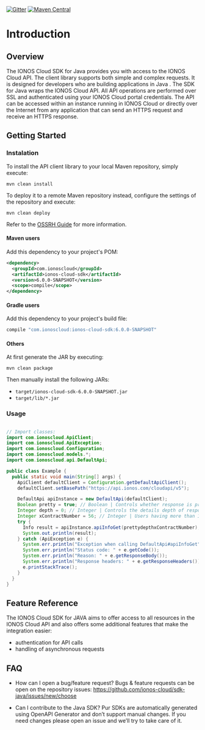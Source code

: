 [![Gitter](https://img.shields.io/gitter/room/ionos-cloud/sdk-general)](https://gitter.im/ionos-cloud/sdk-general)
[![Maven Central](https://maven-badges.herokuapp.com/maven-central/com.ionoscloud/ionos-cloud-sdk/badge.svg?style=plastic)](https://mvnrepository.com/artifact/com.ionoscloud/ionos-cloud-sdk)

# Introduction


## Overview

The IONOS Cloud SDK for Java provides you with access to the IONOS Cloud API. The client library supports both simple and complex requests. It is designed for developers who are building applications in Java .
The SDK for Java wraps the IONOS Cloud API. All API operations are performed over SSL and authenticated using your IONOS Cloud portal credentials. The API can be accessed within an instance running in IONOS Cloud or directly over the Internet from any application that can send an HTTPS request and receive an HTTPS response.

## Getting Started

### Instalation

To install the API client library to your local Maven repository, simply execute:

```shell
mvn clean install
```

To deploy it to a remote Maven repository instead, configure the settings of the repository and execute:

```shell
mvn clean deploy
```

Refer to the [OSSRH Guide](http://central.sonatype.org/pages/ossrh-guide.html) for more information.

#### Maven users

Add this dependency to your project's POM:

```xml
<dependency>
  <groupId>com.ionoscloud</groupId>
  <artifactId>ionos-cloud-sdk</artifactId>
  <version>6.0.0-SNAPSHOT</version>
  <scope>compile</scope>
</dependency>
```

#### Gradle users

Add this dependency to your project's build file:

```groovy
compile "com.ionoscloud:ionos-cloud-sdk:6.0.0-SNAPSHOT"
```

#### Others

At first generate the JAR by executing:

```shell
mvn clean package
```

Then manually install the following JARs:

* `target/ionos-cloud-sdk-6.0.0-SNAPSHOT.jar`
* `target/lib/*.jar`


### Usage

```java

// Import classes:
import com.ionoscloud.ApiClient;
import com.ionoscloud.ApiException;
import com.ionoscloud.Configuration;
import com.ionoscloud.models.*;
import com.ionoscloud.api.DefaultApi;

public class Example {
  public static void main(String[] args) {
    ApiClient defaultClient = Configuration.getDefaultApiClient();
    defaultClient.setBasePath("https://api.ionos.com/cloudapi/v5");

    DefaultApi apiInstance = new DefaultApi(defaultClient);
    Boolean pretty = true; // Boolean | Controls whether response is pretty-printed (with indentation and new lines)
    Integer depth = 0; // Integer | Controls the details depth of response objects.  Eg. GET /datacenters/[ID]  - depth=0: only direct properties are included. Children (servers etc.) are not included  - depth=1: direct properties and children references are included  - depth=2: direct properties and children properties are included  - depth=3: direct properties and children properties and children's children are included  - depth=... and so on
    Integer xContractNumber = 56; // Integer | Users having more than 1 contract need to provide contract number, against which all API requests should be executed
    try {
      Info result = apiInstance.apiInfoGet(prettydepthxContractNumber);
      System.out.println(result);
    } catch (ApiException e) {
      System.err.println("Exception when calling DefaultApi#apiInfoGet");
      System.err.println("Status code: " + e.getCode());
      System.err.println("Reason: " + e.getResponseBody());
      System.err.println("Response headers: " + e.getResponseHeaders());
      e.printStackTrace();
    }
  }
}

```

## Feature Reference

The IONOS Cloud SDK for JAVA aims to offer access to all resources in the IONOS Cloud API and also offers some additional features that make the integration easier:
 - authentication for API calls
 - handling of asynchronous requests

## FAQ

 - How can I open a bug/feature request?
	Bugs & feature requests can be open on the repository issues: https://github.com/ionos-cloud/sdk-java/issues/new/choose

 - Can I contribute to the Java SDK?
    Pur SDKs are automatically generated using OpenAPI Generator and don’t support manual changes. If you need changes please open an issue and we’ll try to take care of it.
